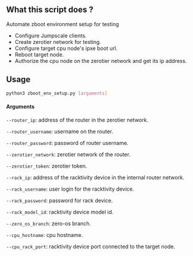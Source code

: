 ## What this script does ?
Automate zboot environment setup for testing
- Configure Jumpscale clients.
- Create zerotier network for testing.
- Configure target cpu node's ipxe boot url.
- Reboot target node.
- Authorize the cpu node on the zerotier network and get its ip address.

## Usage

```bash 
python3 zboot_env_setup.py [arguments]
```

#### Arguments
```--router_ip```:  address of the router in the zerotier network.

```--router_username```: username on the router.

```--router_password```: password of router username.

```--zerotier_network```: zerotier network of the router.

```--zerotier_token```: zerotier token.

```--rack_ip```:    address of the racktivity device in the internal router network.

```--rack_username```: user login for the racktivity device.

```--rack_password```: password for rack device.

```--rack_model_id```: racktivity device model id.

```--zero_os_branch```: zero-os branch.

```--cpu_hostname```: cpu hostname.

```--cpu_rack_port```: racktivity device port connected to the target node.
